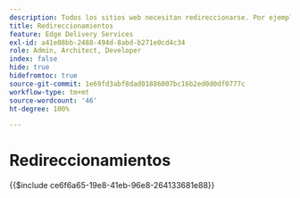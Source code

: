 ```yaml
---
description: Todos los sitios web necesitan redireccionarse. Por ejemplo, si reubica o elimina contenido, quiere que sus usuarios puedan seguir encontrándolo o lo que sea mejor. Consulte el documento Creación y publicación de contenido para obtener más información sobre cómo eliminar contenido.
title: Redireccionamientos
feature: Edge Delivery Services
exl-id: a41e08bb-2488-494d-8abd-b271e0cd4c34
role: Admin, Architect, Developer
index: false
hide: true
hidefromtoc: true
source-git-commit: 1e69fd3abf8dad01886007bc16b2ed0d0df0777c
workflow-type: tm+mt
source-wordcount: '46'
ht-degree: 100%

---
```


# Redireccionamientos

{{$include ce6f6a65-19e8-41eb-96e8-264133681e88}}
